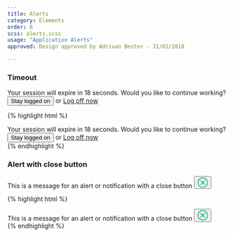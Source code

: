 ```yaml
---
title: Alerts
category: Elements
order: 8
scss: alerts.scss
usage: "Application Alerts"
approved: Design approved by Adriaan Bester - 31/01/2018

---
```


### Timeout

<div class="sessionTimeoutWarning">
  <span>Your session will expire in 18 seconds. Would you like to continue working?</span>
  <button id="btnHideTimeoutWarning" class="text-button">Stay logged on</button> or <a href="/Account/LogOff">Log off now</a>
</div>

{% highlight html %}
<div class="sessionTimeoutWarning is-hidden">
  <span>Your session will expire in 18 seconds. Would you like to continue working?</span>
  <button id="btnHideTimeoutWarning" class="text-button">Stay logged on</button> or <a href="/Account/LogOff">Log off now</a>
</div>
{% endhighlight %}

### Alert with close button

<div class="general-alert close-timeout">
  <span>This is a message for an alert or notification with a close button</span>
  <button id="btnCloseTimeout" class="close-button unstyled-button">
    <svg xmlns="http://www.w3.org/2000/svg" width="23.55" height="23.55" viewBox="0 0 23.55 23.55"><title>close</title><path d="M3.45,3.45a11.77,11.77,0,1,0,16.65,0A11.77,11.77,0,0,0,3.45,3.45ZM18.9,18.9a10.07,10.07,0,1,1,0-14.24A10.08,10.08,0,0,1,18.9,18.9ZM7.42,6.21,6.21,7.42l4.36,4.36L6.21,16.13l1.21,1.21L11.77,13l4.36,4.36,1.21-1.21L13,11.78l4.36-4.36L16.13,6.21l-4.36,4.36Z" fill="#00af87"/></svg>
  </button>
</div>

{% highlight html %}
<div class="general-alert close-timeout">
  <span>This is a message for an alert or notification with a close button</span>
  <button id="btnCloseTimeout" class="close-button unstyled-button">
    <svg xmlns="http://www.w3.org/2000/svg" width="23.55" height="23.55" viewBox="0 0 23.55 23.55"><title>close</title><path d="M3.45,3.45a11.77,11.77,0,1,0,16.65,0A11.77,11.77,0,0,0,3.45,3.45ZM18.9,18.9a10.07,10.07,0,1,1,0-14.24A10.08,10.08,0,0,1,18.9,18.9ZM7.42,6.21,6.21,7.42l4.36,4.36L6.21,16.13l1.21,1.21L11.77,13l4.36,4.36,1.21-1.21L13,11.78l4.36-4.36L16.13,6.21l-4.36,4.36Z" fill="#00af87"/></svg>
  </button>
</div>
{% endhighlight %}
